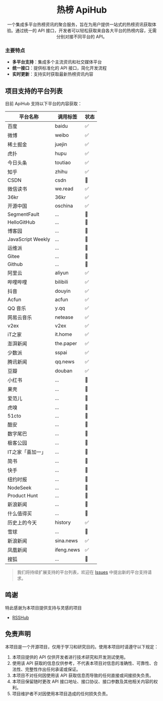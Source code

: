 <h1 align="center">热榜 ApiHub</h1>
<p align="center">一个集成多平台热榜资讯的聚合服务，旨在为用户提供一站式的热榜资讯获取体验。通过统一的 API 接口，开发者可以轻松获取来自各大平台的热榜内容，无需分别对接不同平台的 API。</p>

### 主要特点

- **多平台支持**：集成多个主流资讯和社交媒体平台
- **统一接口**：提供标准化的 API 接口，简化开发流程
- **实时更新**：支持实时获取最新热榜资讯内容

## 项目支持的平台列表

目前 ApiHub 支持以下平台的内容获取：

| 平台名称          | 调用标签   | 状态 |
| ----------------- | ---------- | ---- |
| 百度              | baidu      | ✅   |
| 微博              | weibo      | ✅   |
| 稀土掘金          | juejin     | ✅   |
| 虎扑              | hupu       | ✅   |
| 今日头条          | toutiao    | ✅   |
| 知乎              | zhihu      | ✅   |
| CSDN              | csdn       | 🔄   |
| 微信读书          | we.read    | ✅   |
| 36kr              | 36kr       | ✅   |
| 开源中国          | oschina    | ✅   |
| SegmentFault      | ...        | 🔄   |
| HelloGitHub       | ...        | 🔄   |
| 博客园            | ...        | 🔄   |
| JavaScript Weekly | ...        | 🔄   |
| 运维派            | ...        | 🔄   |
| Gitee             | ...        | 🔄   |
| Github            | ...        | 🔄   |
| 阿里云            | aliyun     | ✅   |
| 哔哩哔哩          | bilibili   | ✅   |
| 抖音              | douyin     | ✅   |
| Acfun             | acfun      | ✅   |
| QQ 音乐           | y.qq       | ✅   |
| 网易云音乐        | netease    | ✅   |
| v2ex              | v2ex       | ✅   |
| iT之家            | it.home    | ✅   |
| 澎湃新闻          | the.paper  | ✅   |
| 少数派            | sspai      | ✅   |
| 腾讯新闻          | qq.news    | ✅   |
| 豆瓣              | douban     | ✅   |
| 小红书            | ...        | 🔄   |
| 果壳              | ...        | 🔄   |
| 爱范儿            | ...        | 🔄   |
| 虎嗅              | ...        | 🔄   |
| 51cto             | ...        | 🔄   |
| 酷安              | ...        | 🔄   |
| 数字尾巴          | ...        | 🔄   |
| 极客公园          | ...        | 🔄   |
| IT之家「喜加一」  | ...        | 🔄   |
| 简书              | ...        | 🔄   |
| 快手              | ...        | 🔄   |
| 纽约时报          | ...        | 🔄   |
| NodeSeek          | ...        | 🔄   |
| Product Hunt      | ...        | 🔄   |
| 新浪新闻          | ...        | 🔄   |
| 什么值得买        | ...        | 🔄   |
| 历史上的今天      | history    | ✅   |
| 雪球              | ...        | 🔄   |
| 新浪新闻          | sina.news  | ✅   |
| 凤凰新闻          | ifeng.news | ✅   |
| 搜狐              | ...        | 🔄   |

> 我们将持续扩展支持的平台列表，欢迎在 [Issues](https://github.com/Rankslive/RanksLiveApi/issues) 中提出新的平台支持请求。

## 鸣谢

特此感谢为本项目提供支持与灵感的项目

- [RSSHub](https://github.com/DIYgod/RSSHub)

## 免责声明

本项目是一个开源项目，仅用于学习和研究目的。使用本项目时请遵守以下规定：

1. 本项目提供的 API 仅供开发者进行技术研究和开发测试使用。
2. 使用该 API 获取的信息仅供参考，不代表本项目对信息的准确性、可靠性、合法性、完整性作出任何承诺或保证。
3. 本项目不对任何因使用该 API 获取信息而导致的任何直接或间接损失负责。
4. 本项目保留随时更改 API 接口地址、接口协议、接口参数及其他相关内容的权利。
5. 项目维护者不对因使用本项目造成的任何损失负责。
